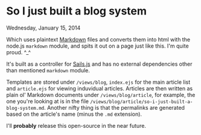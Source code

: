 So I just built a blog system
============
Wednesday, January 15, 2014

Which uses plaintext [Markdown](http://daringfireball.net/projects/markdown/) files and converts them into html with the node.js `markdown` module, and spits it out on a page just like this. I'm quite proud. ^_^

It's built as a controller for [Sails.js](http://sailsjs.org/) and has no external dependencies other than mentioned `markdown` module.

Templates are stored under `/views/blog`, `index.ejs` for the main article list and `article.ejs` for viewing induvidual articles. Articles are then written as plain ol' Markdown documents under `/views/blog/article`, for example, the one you're looking at is in the file `/views/blog/article/so-i-just-built-a-blog-system.md`. Another nifty thing is that the permalinks are generated based on the article's name (minus the `.md` extension).

I'll **probably** release this open-source in the near future.